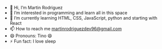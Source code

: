 - 👋 Hi, I’m Martin Rodriguez 
- 👀 I’m interested in programming and learn all in this space 
- 🌱 I’m currently learning HTML, CSS, JavaScript, python and starting with React 
- 📫 How to reach me martinrodriguezdev96@gmail.com
- 😄 Pronouns: Tino 😄 
- ⚡ Fun fact: I love sleep

<!---
Artarexces/Artarexces is a ✨ special ✨ repository because its `README.md` (this file) appears on your GitHub profile.
You can click the Preview link to take a look at your changes.
--->
